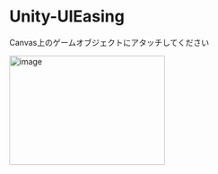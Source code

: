 # Unity-UIEasing
Canvas上のゲームオブジェクトにアタッチしてください

<img width="277" height="195" alt="image" src="https://github.com/user-attachments/assets/a1878abc-2696-44cf-aa55-dc1c741b7466" />
